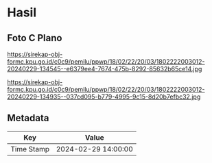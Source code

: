 # Hasil

## Foto C Plano

https://sirekap-obj-formc.kpu.go.id/c0c9/pemilu/ppwp/18/02/22/20/03/1802222003012-20240229-134545--e6379ee4-7674-475b-8292-85632b65ce14.jpg

https://sirekap-obj-formc.kpu.go.id/c0c9/pemilu/ppwp/18/02/22/20/03/1802222003012-20240229-134935--037cd095-b779-4995-9c15-8d20b7efbc32.jpg


## Metadata

| Key        | Value               |
| ---------- | ------------------- |
| Time Stamp | 2024-02-29 14:00:00 |



